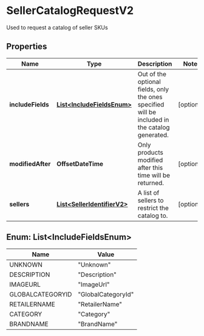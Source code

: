 

# SellerCatalogRequestV2

Used to request a catalog of seller SKUs

## Properties

| Name | Type | Description | Notes |
|------------ | ------------- | ------------- | -------------|
|**includeFields** | [**List&lt;IncludeFieldsEnum&gt;**](#List&lt;IncludeFieldsEnum&gt;) | Out of the optional fields, only the ones specified will be included in the catalog generated. |  [optional] |
|**modifiedAfter** | **OffsetDateTime** | Only products modified after this time will be returned. |  [optional] |
|**sellers** | [**List&lt;SellerIdentifierV2&gt;**](SellerIdentifierV2.md) | A list of sellers to restrict the catalog to. |  [optional] |



## Enum: List&lt;IncludeFieldsEnum&gt;

| Name | Value |
|---- | -----|
| UNKNOWN | &quot;Unknown&quot; |
| DESCRIPTION | &quot;Description&quot; |
| IMAGEURL | &quot;ImageUrl&quot; |
| GLOBALCATEGORYID | &quot;GlobalCategoryId&quot; |
| RETAILERNAME | &quot;RetailerName&quot; |
| CATEGORY | &quot;Category&quot; |
| BRANDNAME | &quot;BrandName&quot; |



